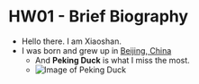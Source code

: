# HW01 - Brief Biography

- Hello there. I am Xiaoshan.
- I was born and grew up in [Beijing, China](https://en.wikipedia.org/wiki/Beijing)
  - And **Peking Duck** is what I miss the most.
  - ![Image of Peking Duck](http://img4.imgtn.bdimg.com/it/u=2233597868,2647689372&fm=26&gp=0.jpg)


